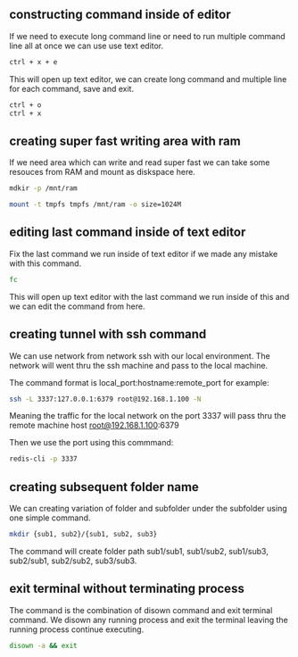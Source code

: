 

## constructing command inside of editor

If we need to execute long command line or need to run multiple command line all at once we can use use text editor.


```bash
ctrl + x + e
```

This will open up text editor, we can create long command and multiple line for each command, save and exit. 

```bash
ctrl + o
ctrl + x
```

## creating super fast writing area with ram

If we need area which can write and read super fast we can take some resouces from RAM and mount as diskspace here.

```bash
mdkir -p /mnt/ram

mount -t tmpfs tmpfs /mnt/ram -o size=1024M
```

## editing last command inside of text editor

Fix the last command we run inside of text editor if we made any mistake with this command.

```bash
fc
```

This will open up text editor with the last command we run inside of this and we can edit the command from here.


## creating tunnel with ssh command

We can use network from network ssh with our local environment. The network will went thru the ssh machine and pass to the local machine.

The command format is local_port:hostname:remote_port for example:

```bash
ssh -L 3337:127.0.0.1:6379 root@192.168.1.100 -N
```

Meaning the traffic for the local network on the port 3337 will pass thru the remote machine host root@192.168.1.100:6379

Then we use the port using this commmand:

```bash
redis-cli -p 3337
```
## creating subsequent folder name

We can creating variation of folder and subfolder under the subfolder using one simple command.

```bash
mkdir {sub1, sub2}/{sub1, sub2, sub3}
```

The command will create folder path sub1/sub1, sub1/sub2, sub1/sub3, sub2/sub1, sub2/sub2, sub3/sub3.

## exit terminal without terminating process

The command is the combination of disown command and exit terminal command. We disown any running process and exit the terminal leaving the running process continue executing.


```bash
disown -a && exit
```



































